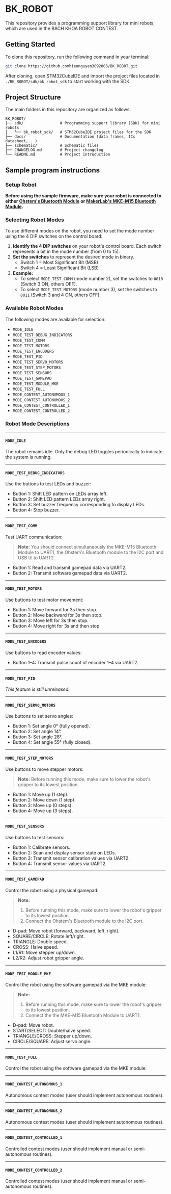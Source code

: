 # BK_ROBOT

This repository provides a programming support library for mini robots, which are used in the BACH KHOA ROBOT CONTEST.

## Getting Started
To clone this repository, run the following command in your terminal:
```sh
git clone https://github.comhieunguyen3092003/BK_ROBOT.git
```
After cloning, open STM32CubeIDE and import the project files located in `./BK_ROBOT/sdk/bk_robot_sdk` to start working with the SDK.

## Project Structure

The main folders in this repository are organized as follows:

```
BK_ROBOT/
├── sdk/                # Programming support library (SDK) for mini robots
│   └── bk_robot_sdk/   # STM32CubeIDE project files for the SDK
├── docs/               # Documentation (data frames, ICs datasheet,...)
├── schematic/          # Schematic files
├── CHANGELOG.md        # Project changelog
└── README.md           # Project introduction
```

## Sample program instructions
### Setup Robot
**Before using the sample firmware, make sure your robot is connected to either [Ohstem's Bluetooth Module](https://ohstem.vn/product/module-nhan-tin-hieu-gamepad/) or [MakerLab's MKE-M15 Bluetooth Module](https://hshop.vn/mach-thu-phat-mke-m15-bluetooth-3-0-spp-ble-4-2-dual-mode-module).**

### Selecting Robot Modes
To use different modes on the robot, you need to set the mode number using the 4 DIP switches on the control board:

1. **Identify the 4 DIP switches** on your robot's control board. Each switch represents a bit in the mode number (from 0 to 15).
2. **Set the switches** to represent the desired mode in binary.  
   - Switch 1 = Most Significant Bit (MSB)
   - Switch 4 = Least Significant Bit (LSB)
3. **Example:**  
   - To select `MODE_TEST_COMM` (mode number 2), set the switches to `0010` (Switch 3 ON, others OFF).
   - To select `MODE_TEST_MOTORS` (mode number 3), set the switches to `0011` (Switch 3 and 4 ON, others OFF).

### Available Robot Modes

The following modes are available for selection:

- `MODE_IDLE`
- `MODE_TEST_DEBUG_INDICATORS`
- `MODE_TEST_COMM`
- `MODE_TEST_MOTORS`
- `MODE_TEST_ENCODERS`
- `MODE_TEST_PID`
- `MODE_TEST_SERVO_MOTORS`
- `MODE_TEST_STEP_MOTORS`
- `MODE_TEST_SENSORS`
- `MODE_TEST_GAMEPAD`
- `MODE_TEST_MODULE_MKE`
- `MODE_TEST_FULL`
- `MODE_CONTEST_AUTONOMOUS_1`
- `MODE_CONTEST_AUTONOMOUS_2`
- `MODE_CONTEST_CONTROLLED_1`
- `MODE_CONTEST_CONTROLLED_2`

### Robot Mode Descriptions

---

#### `MODE_IDLE`  
The robot remains idle. Only the debug LED toggles periodically to indicate the system is running.

---

#### `MODE_TEST_DEBUG_INDICATORS`  
Use the buttons to test LEDs and buzzer:
- Button 1: Shift LED pattern on LEDs array left.
- Button 2: Shift LED pattern LEDs array right.
- Button 3: Set buzzer frequency corresponding to display LEDs.
- Button 4: Stop buzzer.

---

#### `MODE_TEST_COMM`  
Test UART communication:

> **Note:** 
> You should connect simultaneously the MKE-M15 Bluetooth Module to UART1, the Ohstem's Bluetooth module to the I2C port and USB ttl to UART2.

- Button 1: Read and transmit gamepad data via UART2.
- Button 2: Transmit software gamepad data via UART2.

---

#### `MODE_TEST_MOTORS`
Use buttons to test motor movement:
- Button 1: Move forward for 3s then stop.
- Button 2: Move backward for 3s then stop.
- Button 3: Move left for 3s then stop.
- Button 4: Move right for 3s and then stop.

---

#### `MODE_TEST_ENCODERS`  
Use buttons to read encoder values:
- Button 1–4: Transmit pulse count of encoder 1–4 via UART2.

---

#### `MODE_TEST_PID`  
_This feature is still unreleased._

---

#### `MODE_TEST_SERVO_MOTORS`  
Use buttons to set servo angles:
- Button 1: Set angle 0° (fully opened).
- Button 2: Set angle 14°.
- Button 3: Set angle 28°.
- Button 4: Set angle 55° (fully closed).

---

#### `MODE_TEST_STEP_MOTORS`  
Use buttons to move stepper motors:

> **Note:** 
> Before running this mode, make sure to lower the robot's gripper to its lowest position.

- Button 1: Move up (1 step).
- Button 2: Move down (1 step).
- Button 3: Move up (0 steps).
- Button 4: Move up (3 steps).

---

#### `MODE_TEST_SENSORS`  
Use buttons to test sensors:
- Button 1: Calibrate sensors.
- Button 2: Scan and display sensor state on LEDs.
- Button 3: Transmit sensor calibration values via UART2.
- Button 4: Transmit sensor values via UART2.

---

#### `MODE_TEST_GAMEPAD`  
Control the robot using a physical gamepad:

> **Note:** 
> 1. Before running this mode, make sure to lower the robot's gripper to its lowest position. 
> 2. Connect the Ohstem's Bluetooth module to the I2C port.

- D-pad: Move robot (forward, backward, left, right).
- SQUARE/CIRCLE: Rotate left/right.
- TRIANGLE: Double speed.
- CROSS: Halve speed.
- L1/R1: Move stepper up/down.
- L2/R2: Adjust robot gripper angle.

---

#### `MODE_TEST_MODULE_MKE`  
Control the robot using the software gamepad via the MKE module:

> **Note:** 
> 1. Before running this mode, make sure to lower the robot's gripper to its lowest position.
> 2. Connect the the MKE-M15 Bluetooth Module to UART1.

- D-pad: Move robot.
- START/SELECT: Double/halve speed.
- TRIANGLE/CROSS: Stepper up/down.
- CIRCLE/SQUARE: Adjust servo angle.

---

#### `MODE_TEST_FULL`  
Control the robot using the software gamepad via the MKE module:

---

#### `MODE_CONTEST_AUTONOMOUS_1`
Autonomous contest modes (user should implement autonomous routines).

---

#### `MODE_CONTEST_AUTONOMOUS_2`  
Autonomous contest modes (user should implement autonomous routines).

---

#### `MODE_CONTEST_CONTROLLED_1`  
Controlled contest modes (user should implement manual or semi-autonomous routines).

---

#### `MODE_CONTEST_CONTROLLED_2`  
Controlled contest modes (user should implement manual or semi-autonomous routines).